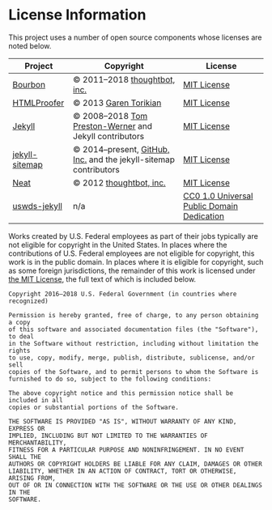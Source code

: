# License Information

This project uses a number of open source components whose licenses are noted below.

| Project | Copyright | License |
|---------|-----------|---------|
| [Bourbon](https://github.com/thoughtbot/bourbon) | © 2011–2018 [thoughtbot, inc.](https://github.com/thoughtbot) | [MIT License](https://github.com/thoughtbot/bourbon/blob/master/LICENSE.md) |
| [HTMLProofer](https://github.com/gjtorikian/html-proofer) | © 2013 [Garen Torikian](https://github.com/gjtorikian) | [MIT License](https://github.com/gjtorikian/html-proofer/blob/master/LICENSE.txt) |
| [Jekyll](https://github.com/jekyll/jekyll) | © 2008–2018 [Tom Preston-Werner](https://github.com/mojombo) and Jekyll contributors | [MIT License](https://github.com/jekyll/jekyll/blob/master/LICENSE) |
| [jekyll-sitemap](https://github.com/jekyll/jekyll-sitemap) | © 2014–present, [GitHub, Inc.](https://github.com) and the jekyll-sitemap contributors | [MIT License](https://github.com/jekyll/jekyll-sitemap/blob/master/LICENSE.md) |
| [Neat](https://github.com/thoughtbot/neat) | © 2012 [thoughtbot, inc.](https://github.com/thoughtbot) | [MIT License](https://github.com/thoughtbot/neat/blob/master/LICENSE.md) |
| [uswds-jekyll](https://github.com/18F/uswds-jekyll) | n/a | [CC0 1.0 Universal Public Domain Dedication](https://github.com/18F/uswds-jekyll/blob/master/LICENSE.md) |

Works created by U.S. Federal employees as part of their jobs typically are not eligible for copyright in the United States. In places where the contributions of U.S. Federal employees are not eligible for copyright, this work is in the public domain. In places where it is eligible for copyright, such as some foreign jurisdictions, the remainder of this work is licensed under [the MIT License](https://opensource.org/licenses/MIT), the full text of which is included below.

```
Copyright 2016–2018 U.S. Federal Government (in countries where recognized)

Permission is hereby granted, free of charge, to any person obtaining a copy
of this software and associated documentation files (the "Software"), to deal
in the Software without restriction, including without limitation the rights
to use, copy, modify, merge, publish, distribute, sublicense, and/or sell
copies of the Software, and to permit persons to whom the Software is
furnished to do so, subject to the following conditions:

The above copyright notice and this permission notice shall be included in all
copies or substantial portions of the Software.

THE SOFTWARE IS PROVIDED "AS IS", WITHOUT WARRANTY OF ANY KIND, EXPRESS OR
IMPLIED, INCLUDING BUT NOT LIMITED TO THE WARRANTIES OF MERCHANTABILITY,
FITNESS FOR A PARTICULAR PURPOSE AND NONINFRINGEMENT. IN NO EVENT SHALL THE
AUTHORS OR COPYRIGHT HOLDERS BE LIABLE FOR ANY CLAIM, DAMAGES OR OTHER
LIABILITY, WHETHER IN AN ACTION OF CONTRACT, TORT OR OTHERWISE, ARISING FROM,
OUT OF OR IN CONNECTION WITH THE SOFTWARE OR THE USE OR OTHER DEALINGS IN THE
SOFTWARE.
```
